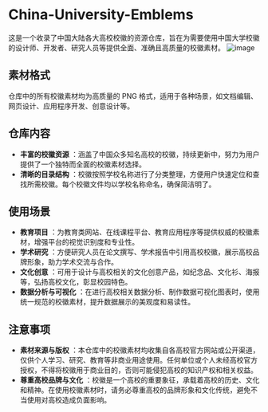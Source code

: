 # China-University-Emblems

这是一个收录了中国大陆各大高校校徽的资源仓库，旨在为需要使用中国大学校徽的设计师、开发者、研究人员等提供全面、准确且高质量的校徽素材。
![image](https://github.com/user-attachments/assets/31120b46-53b5-4928-8701-9b3de88be4d6)

## 素材格式

仓库中的所有校徽素材均为高质量的 PNG 格式，适用于各种场景，如文档编辑、网页设计、应用程序开发、创意设计等。

## 仓库内容

  * **丰富的校徽资源** ：涵盖了中国众多知名高校的校徽，持续更新中，努力为用户提供了一个独特而全面的校徽素材选择。
  * **清晰的目录结构** ：校徽按照学校名称进行了分类整理，方便用户快速定位和查找所需校徽。每个校徽文件均以学校名称命名，确保简洁明了。

## 使用场景

  * **教育项目** ：为教育类网站、在线课程平台、教育应用程序等提供权威的校徽素材，增强平台的视觉识别度和专业性。
  * **学术研究** ：方便研究人员在论文撰写、学术报告中引用高校校徽，展示高校品牌形象，助力学术交流与合作。
  * **文化创意** ：可用于设计与高校相关的文化创意产品，如纪念品、文化衫、海报等，弘扬高校文化，彰显校园特色。
  * **数据分析与可视化** ：在进行高校相关数据分析、制作数据可视化图表时，使用统一规范的校徽素材，提升数据展示的美观度和易读性。

## 注意事项

  * **素材来源与版权** ：本仓库中的校徽素材均收集自各高校官方网站或公开渠道，仅供个人学习、研究、教育等非商业用途使用。任何单位或个人未经高校官方授权，不得将校徽用于商业目的，否则可能侵犯高校的知识产权和相关权益。
  * **尊重高校品牌与文化** ：校徽是一个高校的重要象征，承载着高校的历史、文化和精神。在使用校徽素材时，请务必尊重高校的品牌形象和文化传统，避免不当使用对高校造成负面影响。
